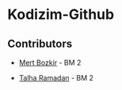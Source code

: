 # Kodizim-Github

## Contributors
 * [Mert Bozkir](github.com/mertbozkir) - BM 2

* [Talha Ramadan](github.com/talharmdn) - BM 2
